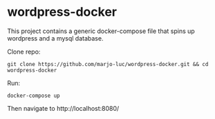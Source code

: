 # wordpress-docker
This project contains a generic docker-compose file that spins up wordpress and a mysql database.

Clone repo:

`git clone https://github.com/marjo-luc/wordpress-docker.git && cd wordpress-docker`

Run:

`docker-compose up`

Then navigate to http://localhost:8080/
